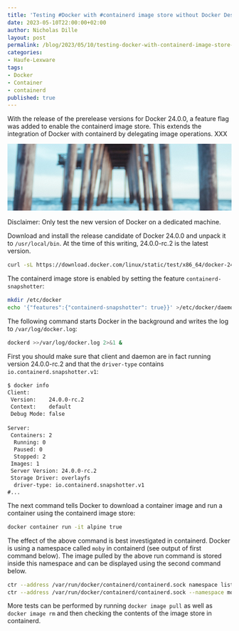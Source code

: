 ```yaml
---
title: 'Testing #Docker with #containerd image store without Docker Desktop'
date: 2023-05-10T22:00:00+02:00
author: Nicholas Dille
layout: post
permalink: /blog/2023/05/10/testing-docker-with-containerd-image-store-without-docker-desktop/
categories:
- Haufe-Lexware
tags:
- Docker
- Container
- containerd
published: true
---
```

With the release of the prerelease versions for Docker 24.0.0, a feature flag was added to enable the containerd image store. This extends the integration of Docker with containerd by delegating image operations. XXX

<img src="/media/2023/05/ethan-hoover-vasU4-TlC5I-unsplash.jpg" style="object-fit: cover; object-position: center 30%; width: 100%; height: 150px;" />

<!--more-->

Disclaimer: Only test the new version of Docker on a dedicated machine.

Download and install the release candidate of Docker 24.0.0 and unpack it to `/usr/local/bin`. At the time of this writing, 24.0.0-rc.2 is the latest version.

```bash
curl -sL https://download.docker.com/linux/static/test/x86_64/docker-24.0.0-rc.2.tgz | tar -xzC /usr/local/bin --strip=1
```

The containerd image store is enabled by setting the feature `containerd-snapshotter`:

```bash
mkdir /etc/docker
echo '{"features":{"containerd-snapshotter": true}}' >/etc/docker/daemon.json
```

The following command starts Docker in the background and writes the log to `/var/log/docker.log`:

```bash
dockerd >>/var/log/docker.log 2>&1 &
```

First you should make sure that client and daemon are in fact running version 24.0.0-rc.2 and that the `driver-type` contains `io.containerd.snapshotter.v1`:

```bash[3,13,15]
$ docker info
Client:
 Version:    24.0.0-rc.2
 Context:    default
 Debug Mode: false

Server:
 Containers: 2
  Running: 0
  Paused: 0
  Stopped: 2
 Images: 1
 Server Version: 24.0.0-rc.2
 Storage Driver: overlayfs
  driver-type: io.containerd.snapshotter.v1
#...
```

The next command tells Docker to download a container image and run a container using the containerd image store:

```bash
docker container run -it alpine true
```

The effect of the above command is best investigated in containerd. Docker is using a namespace called `moby` in containerd (see output of first command below). The image pulled by the above run command is stored inside this namespace and can be displayed using the second command below.

```bash
ctr --address /var/run/docker/containerd/containerd.sock namespace list
ctr --address /var/run/docker/containerd/containerd.sock --namespace moby images list
```

More tests can be performed by running `docker image pull` as well as `docker image rm` and then checking the contents of the image store in containerd.